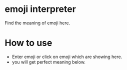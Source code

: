 # emoji interpreter
Find the meaning of emoji here.

# How to use
* Enter emoji or click on emoji which are showing here.
* you will get perfect meaning below.
